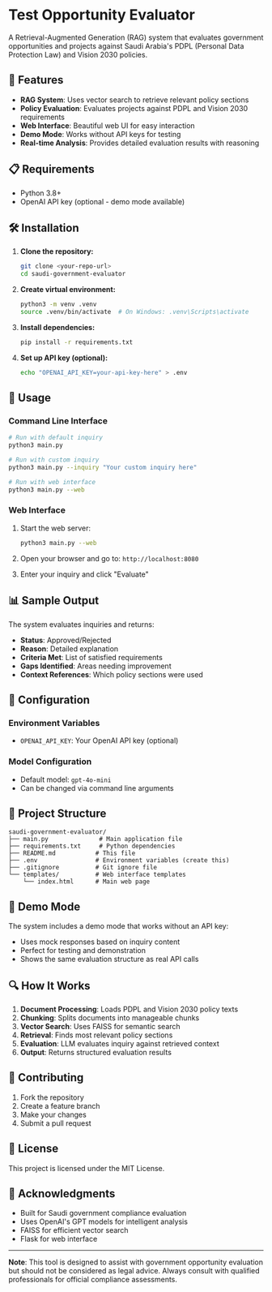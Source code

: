 #  Test Opportunity Evaluator

A Retrieval-Augmented Generation (RAG) system that evaluates government opportunities and projects against Saudi Arabia's PDPL (Personal Data Protection Law) and Vision 2030 policies.

## 🚀 Features

- **RAG System**: Uses vector search to retrieve relevant policy sections
- **Policy Evaluation**: Evaluates projects against PDPL and Vision 2030 requirements
- **Web Interface**: Beautiful web UI for easy interaction
- **Demo Mode**: Works without API keys for testing
- **Real-time Analysis**: Provides detailed evaluation results with reasoning

## 📋 Requirements

- Python 3.8+
- OpenAI API key (optional - demo mode available)

## 🛠️ Installation

1. **Clone the repository:**
   ```bash
   git clone <your-repo-url>
   cd saudi-government-evaluator
   ```

2. **Create virtual environment:**
   ```bash
   python3 -m venv .venv
   source .venv/bin/activate  # On Windows: .venv\Scripts\activate
   ```

3. **Install dependencies:**
   ```bash
   pip install -r requirements.txt
   ```

4. **Set up API key (optional):**
   ```bash
   echo "OPENAI_API_KEY=your-api-key-here" > .env
   ```

## 🎯 Usage

### Command Line Interface
```bash
# Run with default inquiry
python3 main.py

# Run with custom inquiry
python3 main.py --inquiry "Your custom inquiry here"

# Run with web interface
python3 main.py --web
```

### Web Interface
1. Start the web server:
   ```bash
   python3 main.py --web
   ```

2. Open your browser and go to: `http://localhost:8080`

3. Enter your inquiry and click "Evaluate"

## 📊 Sample Output

The system evaluates inquiries and returns:
- **Status**: Approved/Rejected
- **Reason**: Detailed explanation
- **Criteria Met**: List of satisfied requirements
- **Gaps Identified**: Areas needing improvement
- **Context References**: Which policy sections were used

## 🔧 Configuration

### Environment Variables
- `OPENAI_API_KEY`: Your OpenAI API key (optional)

### Model Configuration
- Default model: `gpt-4o-mini`
- Can be changed via command line arguments

## 📁 Project Structure

```
saudi-government-evaluator/
├── main.py              # Main application file
├── requirements.txt     # Python dependencies
├── README.md           # This file
├── .env                # Environment variables (create this)
├── .gitignore          # Git ignore file
└── templates/          # Web interface templates
    └── index.html      # Main web page
```

## 🧪 Demo Mode

The system includes a demo mode that works without an API key:
- Uses mock responses based on inquiry content
- Perfect for testing and demonstration
- Shows the same evaluation structure as real API calls

## 🔍 How It Works

1. **Document Processing**: Loads PDPL and Vision 2030 policy texts
2. **Chunking**: Splits documents into manageable chunks
3. **Vector Search**: Uses FAISS for semantic search
4. **Retrieval**: Finds most relevant policy sections
5. **Evaluation**: LLM evaluates inquiry against retrieved context
6. **Output**: Returns structured evaluation results

## 🤝 Contributing

1. Fork the repository
2. Create a feature branch
3. Make your changes
4. Submit a pull request

## 📄 License

This project is licensed under the MIT License.

## 🙏 Acknowledgments

- Built for Saudi government compliance evaluation
- Uses OpenAI's GPT models for intelligent analysis
- FAISS for efficient vector search
- Flask for web interface

---

**Note**: This tool is designed to assist with government opportunity evaluation but should not be considered as legal advice. Always consult with qualified professionals for official compliance assessments.
